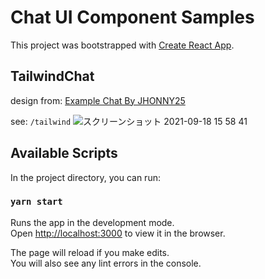 # Chat UI Component Samples

This project was bootstrapped with [Create React App](https://github.com/facebook/create-react-app).

## TailwindChat

design from: [Example Chat
By JHONNY25](https://tailwindcomponents.com/component/example-chat)

see: `/tailwind`
![スクリーンショット 2021-09-18 15 58 41](https://user-images.githubusercontent.com/7941022/133879687-c74a7ac5-17e2-4bf9-a86b-5126c83d9fab.png)


## Available Scripts

In the project directory, you can run:

### `yarn start`

Runs the app in the development mode.\
Open [http://localhost:3000](http://localhost:3000) to view it in the browser.

The page will reload if you make edits.\
You will also see any lint errors in the console.
